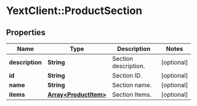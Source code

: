 # YextClient::ProductSection

## Properties
Name | Type | Description | Notes
------------ | ------------- | ------------- | -------------
**description** | **String** | Section description. | [optional] 
**id** | **String** | Section ID. | [optional] 
**name** | **String** | Section name. | [optional] 
**items** | [**Array&lt;ProductItem&gt;**](ProductItem.md) | Section Items. | [optional] 


